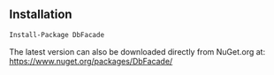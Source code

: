 ﻿## Installation
```bash
Install-Package DbFacade
```
The latest version can also be downloaded directly from NuGet.org at: https://www.nuget.org/packages/DbFacade/
